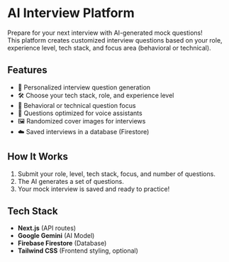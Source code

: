 # AI Interview Platform

Prepare for your next interview with AI-generated mock questions!  
This platform creates customized interview questions based on your role, experience level, tech stack, and focus area (behavioral or technical).

## Features
- 🎯 Personalized interview question generation
- 🛠️ Choose your tech stack, role, and experience level
- 🧠 Behavioral or technical question focus
- 🎤 Questions optimized for voice assistants
- 🖼️ Randomized cover images for interviews
- ☁️ Saved interviews in a database (Firestore)

## How It Works
1. Submit your role, level, tech stack, focus, and number of questions.
2. The AI generates a set of questions.
3. Your mock interview is saved and ready to practice!

## Tech Stack
- **Next.js** (API routes)
- **Google Gemini** (AI Model)
- **Firebase Firestore** (Database)
- **Tailwind CSS** (Frontend styling, optional)
